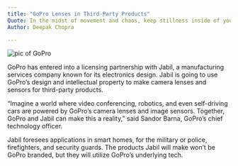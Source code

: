 ```yaml
---
title: "GoPro Lenses in Third-Party Products"
Quote: In the midst of movement and chaos, keep stillness inside of you.
Author: Deepak Chopra

---
```


<img src="/Blog/img/gopro.jpg" alt="pic of GoPro">

GoPro has entered into a licensing partnership with Jabil, a manufacturing services company known for its electronics design. Jabil is going to use GoPro’s design and intellectual property to make camera lenses and sensors for third-party products. 

“Imagine a world where video conferencing, robotics, and even self-driving cars are powered by GoPro’s camera lenses and image sensors. Together, GoPro and Jabil can make this a reality,” said Sandor Barna, GoPro’s chief technology officer.

Jabil foresees applications in smart homes, for the military or police, firefighters, and security guards. The products Jabil will make won’t be GoPro branded, but they will utilize GoPro’s underlying tech. 
